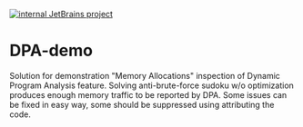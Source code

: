 [![internal JetBrains project](http://jb.gg/badges/internal-flat-square.svg)](https://confluence.jetbrains.com/display/ALL/JetBrains+on+GitHub)

# DPA-demo
Solution for demonstration "Memory Allocations" inspection of Dynamic Program Analysis feature. Solving anti-brute-force sudoku w/o optimization produces enough memory traffic to be reported by DPA. Some issues can be fixed in easy way, some should be suppressed using attributing the code.
